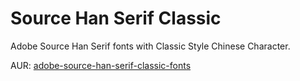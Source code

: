 Source Han Serif Classic
========================

Adobe Source Han Serif fonts with Classic Style Chinese Character.

AUR: [adobe-source-han-serif-classic-fonts](https://aur.archlinux.org/packages/adobe-source-han-serif-classic-fonts)
